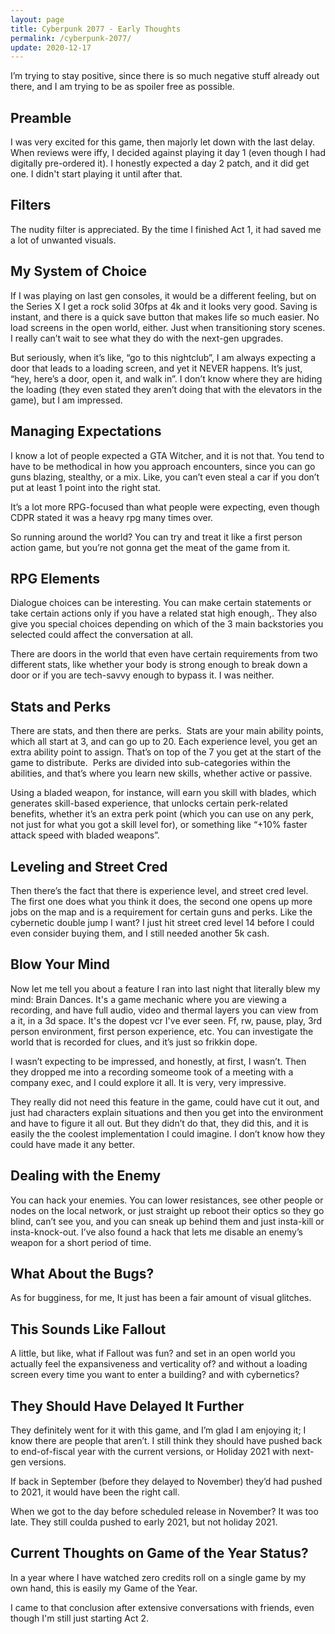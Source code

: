```yaml
---
layout: page
title: Cyberpunk 2077 - Early Thoughts
permalink: /cyberpunk-2077/
update: 2020-12-17
---
```


I’m trying to stay positive, since there is so much negative stuff already out there, and I am trying to be as spoiler free as possible.

## Preamble

I was very excited for this game, then majorly let down with the last delay. When reviews were iffy, I decided against playing it day 1 (even though I had digitally pre-ordered it). I honestly expected a day 2 patch, and it did get one. I didn't start playing it until after that.

## Filters

The nudity filter is appreciated. By the time I finished Act 1, it had saved me a lot of unwanted visuals.

## My System of Choice

If I was playing on last gen consoles, it would be a different feeling, but on the Series X I get a rock solid 30fps at 4k and it looks very good. Saving is instant, and there is a quick save button that makes life so much easier. No load screens in the open world, either. Just when transitioning story scenes. I really can’t wait to see what they do with the next-gen upgrades.

But seriously, when it’s like, “go to this nightclub”, I am always expecting a door that leads to a loading screen, and yet it NEVER happens. It’s just, “hey, here’s a door, open it, and walk in”. I don’t know where they are hiding the loading (they even stated they aren’t doing that with the elevators in the game), but I am impressed.

## Managing Expectations

I know a lot of people expected a GTA Witcher, and it is not that. You tend to have to be methodical in how you approach encounters, since you can go guns blazing, stealthy, or a mix. Like, you can’t even steal a car if you don’t put at least 1 point into the right stat.

It’s a lot more RPG-focused than what people were expecting, even though CDPR stated it was a heavy rpg many times over.

So running around the world? You can try and treat it like a first person action game, but you’re not gonna get the meat of the game from it.

## RPG Elements

Dialogue choices can be interesting. You can make certain statements or take certain actions only if you have a related stat high enough,. They also give you special choices depending on which of the 3 main backstories you selected could affect the conversation at all.

There are doors in the world that even have certain requirements from two different stats, like whether your body is strong enough to break down a door or if you are tech-savvy enough to bypass it. I was neither.

## Stats and Perks

There are stats, and then there are perks.  Stats are your main ability points, which all start at 3, and can go up to 20. Each experience level, you get an extra ability point to assign. That’s on top of the 7 you get at the start of the game to distribute.  Perks are divided into sub-categories within the abilities, and that’s where you learn new skills, whether active or passive.

Using a bladed weapon, for instance, will earn you skill with blades, which generates skill-based experience, that unlocks certain perk-related benefits, whether it’s an extra perk point (which you can use on any perk, not just for what you got a skill level for), or something like “+10% faster attack speed with bladed weapons”.

## Leveling and Street Cred

Then there’s the fact that there is experience level, and street cred level. The first one does what you think it does, the second one opens up more jobs on the map and is a requirement for certain guns and perks. Like the cybernetic double jump I want? I just hit street cred level 14 before I could even consider buying them, and I still needed another 5k cash.

## Blow Your Mind

Now let me tell you about a feature I ran into last night that literally blew my mind: Brain Dances. It's a game mechanic where you are viewing a recording, and have full audio, video and thermal layers you can view from a it, in a 3d space. It's the dopest vcr I've ever seen. Ff, rw, pause, play, 3rd person environment, first person experience, etc. You can investigate the world that is recorded for clues, and it’s just so frikkin dope.

I wasn’t expecting to be impressed, and honestly, at first, I wasn’t. Then they dropped me into a recording someome took of a meeting with a company exec, and I could explore it all. It is very, very impressive.

They really did not need this feature in the game, could have cut it out, and just had characters explain situations and then you get into the environment and have to figure it all out. But they didn’t do that, they did this, and it is easily the the coolest implementation I could imagine. I don’t know how they could have made it any better.

## Dealing with the Enemy

You can hack your enemies. You can lower resistances, see other people or nodes on the local network, or just straight up reboot their optics so they go blind, can’t see you, and you can sneak up behind them and just insta-kill or insta-knock-out. I’ve also found a hack that lets me disable an enemy’s weapon for a short period of time.

## What About the Bugs?

As for bugginess, for me, It just has been a fair amount of visual glitches.

## This Sounds Like Fallout

A little, but like, what if Fallout was fun? and set in an open world you actually feel the expansiveness and verticality of? and without a loading screen every time you want to enter a building? and with cybernetics?

## They Should Have Delayed It Further

They definitely went for it with this game, and I’m glad I am enjoying it; I know there are people that aren’t. I still think they should have pushed back to end-of-fiscal year with the current versions, or Holiday 2021 with next-gen versions.

If back in September (before they delayed to November) they’d had pushed to 2021, it would have been the right call. 

When we got to the day before scheduled release in November? It was too late. They still coulda pushed to early 2021, but not holiday 2021.

## Current Thoughts on Game of the Year Status?

In a year where I have watched zero credits roll on a single game by my own hand, this is easily my Game of the Year.

I came to that conclusion after extensive conversations with friends, even though I'm still just starting Act 2.
